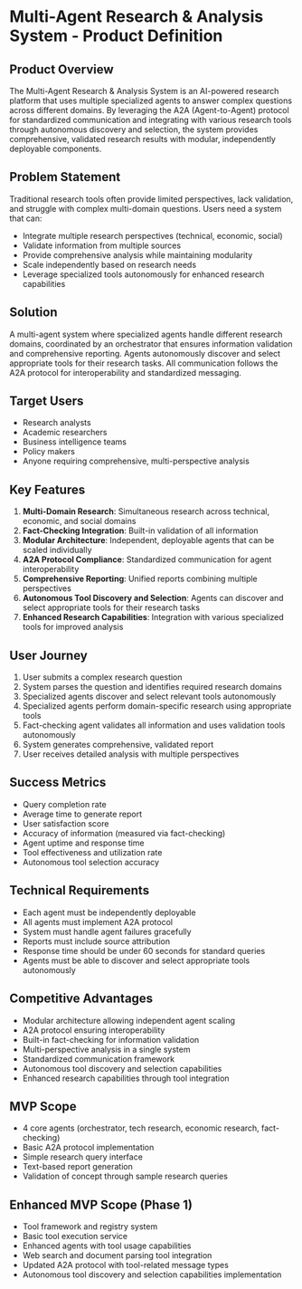# Multi-Agent Research & Analysis System - Product Definition

## Product Overview
The Multi-Agent Research & Analysis System is an AI-powered research platform that uses multiple specialized agents to answer complex questions across different domains. By leveraging the A2A (Agent-to-Agent) protocol for standardized communication and integrating with various research tools through autonomous discovery and selection, the system provides comprehensive, validated research results with modular, independently deployable components.

## Problem Statement
Traditional research tools often provide limited perspectives, lack validation, and struggle with complex multi-domain questions. Users need a system that can:
- Integrate multiple research perspectives (technical, economic, social)
- Validate information from multiple sources
- Provide comprehensive analysis while maintaining modularity
- Scale independently based on research needs
- Leverage specialized tools autonomously for enhanced research capabilities

## Solution
A multi-agent system where specialized agents handle different research domains, coordinated by an orchestrator that ensures information validation and comprehensive reporting. Agents autonomously discover and select appropriate tools for their research tasks. All communication follows the A2A protocol for interoperability and standardized messaging.

## Target Users
- Research analysts
- Academic researchers
- Business intelligence teams
- Policy makers
- Anyone requiring comprehensive, multi-perspective analysis

## Key Features
1. **Multi-Domain Research**: Simultaneous research across technical, economic, and social domains
2. **Fact-Checking Integration**: Built-in validation of all information
3. **Modular Architecture**: Independent, deployable agents that can be scaled individually
4. **A2A Protocol Compliance**: Standardized communication for agent interoperability
5. **Comprehensive Reporting**: Unified reports combining multiple perspectives
6. **Autonomous Tool Discovery and Selection**: Agents can discover and select appropriate tools for their research tasks
7. **Enhanced Research Capabilities**: Integration with various specialized tools for improved analysis

## User Journey
1. User submits a complex research question
2. System parses the question and identifies required research domains
3. Specialized agents discover and select relevant tools autonomously
4. Specialized agents perform domain-specific research using appropriate tools
5. Fact-checking agent validates all information and uses validation tools autonomously
6. System generates comprehensive, validated report
7. User receives detailed analysis with multiple perspectives

## Success Metrics
- Query completion rate
- Average time to generate report
- User satisfaction score
- Accuracy of information (measured via fact-checking)
- Agent uptime and response time
- Tool effectiveness and utilization rate
- Autonomous tool selection accuracy

## Technical Requirements
- Each agent must be independently deployable
- All agents must implement A2A protocol
- System must handle agent failures gracefully
- Reports must include source attribution
- Response time should be under 60 seconds for standard queries
- Agents must be able to discover and select appropriate tools autonomously

## Competitive Advantages
- Modular architecture allowing independent agent scaling
- A2A protocol ensuring interoperability
- Built-in fact-checking for information validation
- Multi-perspective analysis in a single system
- Standardized communication framework
- Autonomous tool discovery and selection capabilities
- Enhanced research capabilities through tool integration

## MVP Scope
- 4 core agents (orchestrator, tech research, economic research, fact-checking)
- Basic A2A protocol implementation
- Simple research query interface
- Text-based report generation
- Validation of concept through sample research queries

## Enhanced MVP Scope (Phase 1)
- Tool framework and registry system
- Basic tool execution service
- Enhanced agents with tool usage capabilities
- Web search and document parsing tool integration
- Updated A2A protocol with tool-related message types
- Autonomous tool discovery and selection capabilities implementation